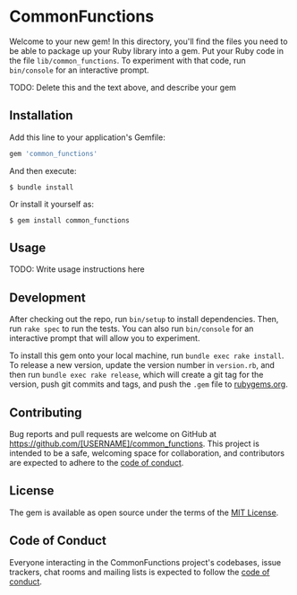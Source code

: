 # CommonFunctions

Welcome to your new gem! In this directory, you'll find the files you need to be able to package up your Ruby library into a gem. Put your Ruby code in the file `lib/common_functions`. To experiment with that code, run `bin/console` for an interactive prompt.

TODO: Delete this and the text above, and describe your gem

## Installation

Add this line to your application's Gemfile:

```ruby
gem 'common_functions'
```

And then execute:

    $ bundle install

Or install it yourself as:

    $ gem install common_functions

## Usage

TODO: Write usage instructions here

## Development

After checking out the repo, run `bin/setup` to install dependencies. Then, run `rake spec` to run the tests. You can also run `bin/console` for an interactive prompt that will allow you to experiment.

To install this gem onto your local machine, run `bundle exec rake install`. To release a new version, update the version number in `version.rb`, and then run `bundle exec rake release`, which will create a git tag for the version, push git commits and tags, and push the `.gem` file to [rubygems.org](https://rubygems.org).

## Contributing

Bug reports and pull requests are welcome on GitHub at https://github.com/[USERNAME]/common_functions. This project is intended to be a safe, welcoming space for collaboration, and contributors are expected to adhere to the [code of conduct](https://github.com/[USERNAME]/common_functions/blob/master/CODE_OF_CONDUCT.md).


## License

The gem is available as open source under the terms of the [MIT License](https://opensource.org/licenses/MIT).

## Code of Conduct

Everyone interacting in the CommonFunctions project's codebases, issue trackers, chat rooms and mailing lists is expected to follow the [code of conduct](https://github.com/[USERNAME]/common_functions/blob/master/CODE_OF_CONDUCT.md).
